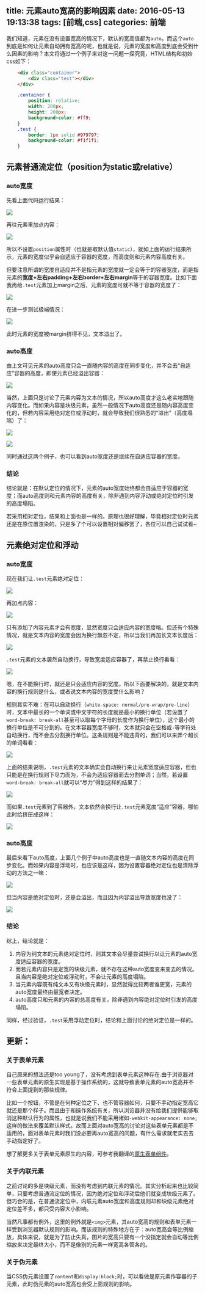 title: 元素auto宽高的影响因素
date: 2016-05-13 19:13:38
tags: [前端,css]
categories: 前端
---
我们知道，元素在没有设置宽高的情况下，默认的宽高值都为`auto`。而这个`auto`到底是如何让元素自动拥有宽高的呢，也就是说，元素的宽度和高度到底会受到什么因素的影响？本文将通过一个例子来对这一问题一探究竟，HTML结构和初始css如下：

```html
    <div class="container">
        <div class="test"></div>
    </div>
```

```css
    .container {
        position: relative;
        width: 200px;
        height: 200px;
        background-color: #ff9;
    }
    .test {
        border: 1px solid #979797;
        background-color: #f1f1f1;
    }
```

## 元素普通流定位（position为static或relative）
### auto宽度
先看上面代码运行结果：

![](http://ww4.sinaimg.cn/large/85ad0d9cgw1f3xjhpp3aqj206405sa9w.jpg)

再往元素里加点内容：

![](http://ww4.sinaimg.cn/large/85ad0d9cgw1f3xjh9u8jjj206506c3yd.jpg)

所以不设置`position`属性时（也就是取默认值`static`），就如上面的运行结果所示，元素的宽度似乎会自适应于容器的宽度，而高度则和元素内容高度有关。

但要注意所谓的宽度自适应并不是指元素的宽度就一定会等于的容器宽度，而是指元素的**宽度+左右padding+左右border+左右margin**等于的容器宽度。比如下面我再给`.test`元素加上margin之后，元素的宽度可就不等于容器的宽度了：

![](http://ww3.sinaimg.cn/large/85ad0d9cgw1f3xjigtzbrj206805w3yf.jpg)

在进一步测试极端情况：

![](http://ww1.sinaimg.cn/large/85ad0d9cgw1f3xjir3546j20au065jra.jpg)

此时元素的宽度被margin挤得不见，文本溢出了。

### auto高度
由上文可见元素的auto高度只会一直随内容的高度在同步变化，并不会去“自适应”容器的高度，即使元素已经溢出容器：

![](http://ww4.sinaimg.cn/large/85ad0d9cgw1f3xjj2eflwj205t08bjsc.jpg)

当然，上面只是讨论了元素内容为文本的情况，所以auto高度才这么老实地跟随内容变化。而如果内容是块级元素，虽然一般情况下auto高度还是随内容高度变化的，但若内容采用绝对定位或浮动时，就会导致我们很熟悉的“溢出”（高度塌陷）了：

![](http://ww3.sinaimg.cn/large/85ad0d9cgw1f3xjjc31wyj206m06cmx3.jpg)

![](http://ww1.sinaimg.cn/large/85ad0d9cgw1f3xjjvhz4fj206906c3yf.jpg)

同时通过这两个例子，也可以看到auto宽度还是继续在自适应容器的宽度。

### 结论
结论就是：在默认定位的情况下，元素的auto宽度始终都会自适应于容器的宽度；而auto高度则和元素内容的高度有关，除非遇到内容浮动或绝对定位时引发的高度塌陷。

若采用相对定位，结果和上面也是一样的。原理也很好理解，毕竟相对定位时元素还是在原位置渲染的，只是多了个可以设置相对偏移罢了，各位可以自己试试看~

## 元素绝对定位和浮动
### auto宽度
现在我们让`.test`元素绝对定位：

![](http://ww2.sinaimg.cn/large/85ad0d9cgw1f3xjkeskfcj205p05u0sk.jpg)

再加点内容：

![](http://ww1.sinaimg.cn/large/85ad0d9cgw1f3xjkoyy4mj205z05xjr8.jpg)

只有添加了内容元素才会有宽度，显然宽度只会适应内容的宽度咯。但还有个特殊情况，就是文本内容的宽度会因为换行飘忽不定，所以当我们再加长文本长度后：

![](http://ww1.sinaimg.cn/large/85ad0d9cgw1f3xjkxku60j205x05wq2t.jpg)

`.test`元素的文本居然自动换行，导致宽度适应容器了，再禁止换行看看：

![](http://ww1.sinaimg.cn/large/85ad0d9cgw1f3xjlbs4htj20b8066dfr.jpg)

嗯，在不能换行时，就还是只会适应内容的宽度。所以下面要解决的，就是文本内容的换行规则是什么，或者说文本内容的宽度受什么影响？

规则其实不难：在可以自动换行（`white-space: normal/pre-wrap/pre-line`）时，文本中最长的一个单词或中文字符的长度就是最小的换行单位（若设置了`word-break: break-all`甚至可以取每个字母的长度作为换行单位），这个最小的换行单位是不可分割的。在文本容器宽度不够时，文本就只会在空格或`-`等字符处自动换行，而不会去分割换行单位。这条规则是不能违背的，我们可以来弄个超长的单词看看：

![](http://ww1.sinaimg.cn/large/85ad0d9cgw1f3xjlo557gj208u06cdfs.jpg)

上面的结果说明，`.test`元素的文本确实会自动换行来让元素宽度适应容器，但也只能是在换行规则下尽力而为，不会为适应容器而去分割单词；当然，若设置`word-break: break-all`就可以“尽力”得到这样的结果了：

![](http://ww1.sinaimg.cn/large/85ad0d9cgw1f3xjlx6i0qj206o06kweg.jpg)

而如果`.test`元素到了容器外，文本依然会换行让`.test`元素宽度“适应”容器，哪怕此时给挤压成这样：

![](http://ww2.sinaimg.cn/large/85ad0d9cgw1f3xjm3cx53j20aq06e3yg.jpg)


### auto高度
最后来看下auto高度，上面几个例子中auto高度也是一直随文本内容的高度在同步变化。而如果内容是浮动时，也应该是这样，因为设置容器绝对定位也是清除浮动的方法之一嘛：

![](http://ww2.sinaimg.cn/large/85ad0d9cgw1f3xjmc9umcj2066065dfq.jpg)

但当内容是绝对定位时，还是会溢出，而且因为内容溢出导致宽度也没了：

![](http://ww3.sinaimg.cn/large/85ad0d9cgw1f3xjmiv3qhj205z060t8m.jpg)

### 结论
综上，结论就是：

1. 内容为纯文本的元素绝对定位时，则其文本会尽量尝试换行以让元素的auto宽度适应容器的宽度。
2. 而若元素内容只是定宽的块级元素，就不存在这种auto宽度变来变去的情况。且当内容是绝对定位或浮动时，不会让元素的高度塌陷。
3. 当元素内容既有纯文本又有块级元素时，显然就得比较两者谁更宽，元素的auto宽度最终由最宽者决定。
4. auto高度只和元素的内容的总高度有关，除非遇到内容绝对定位时引发的高度塌陷。

同样，经过验证，`.test`采用浮动定位时，结论和上面讨论的绝对定位是一样的。

## 更新：
### 关于表单元素
自己原来的想法还是too young了，没有考虑到表单元素这种存在.由于浏览器对一些表单元素的原生实现是基于操作系统的，这就导致表单元素的auto宽高并不符合上面提到的那些规律。

比如一个按钮，不管是在何种定位之下、也不管容器如何，只要不手动指定宽高它就还是那个样子。而且由于和操作系统有关，所以浏览器并没有给我们提供能够取消这种默认行为的属性，也就是说我们不能采用诸如`-webkit-appearance: none;`这样的做法来覆盖默认样式。故而上面对auto宽高的讨论对这些表单元素都是不适用的，面对表单元素时我们没必要再auto宽高的问题，有什么需求就老实去去手动指定好了。

想了解更多关于表单元素原生的内容，可参考我翻译的[原生表单组件](http://levonlin.info/2016/05/24/%E3%80%90%E8%AF%91%E3%80%91%E5%8E%9F%E7%94%9F%E8%A1%A8%E5%8D%95%E7%BB%84%E4%BB%B6/)。

### 关于内联元素
之前讨论的多是块级元素，而没有考虑到内联元素的情况。其实分析起来也比较简单，只要考虑普通流定位的情况，因为绝对定位和浮动后他们就变成块级元素了。但巧合的是，在普通流定位中，内联元素auto宽度和高度规则却和块级元素绝对定位差不多，都只受内容大小影响。

当然凡事都有例外，这里的例外就是`<img>`元素，其auto宽高的规则和表单元素一样受到浏览器默认规则的影响。而该规则的特殊地方在于：auto宽高会等比例缩放，具体来说，就是为了防止失真，图片的宽高只要有一个没指定就会自动等比例缩放来决定最终大小，而不是像别的元素一样宽高各管各的。

### 关于伪元素
当CSS伪元素设置了`content`和`display:block;`时，可以看做是原元素作容器的子元素，此时伪元素的auto宽高也会受上面规则的影响。
